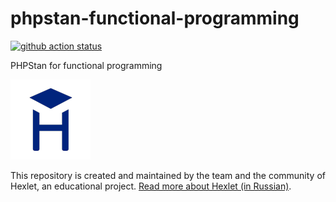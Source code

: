 # phpstan-functional-programming

[![github action status](https://github.com/Hexlet/phpstan-functional-programming/workflows/PHP%20CI/badge.svg)](https://github.com/Hexlet/phpstan-functional-programming/actions)

PHPStan for functional programming

[![Hexlet Ltd. logo](https://raw.githubusercontent.com/Hexlet/hexletguides.github.io/master/images/hexlet_logo128.png)](https://ru.hexlet.io/pages/about?utm_source=github&utm_medium=link&utm_campaign=phpstan-functional-programming)

This repository is created and maintained by the team and the community of Hexlet, an educational project. [Read more about Hexlet (in Russian)](https://ru.hexlet.io/pages/about?utm_source=github&utm_medium=link&utm_campaign=phpstan-functional-programming).
